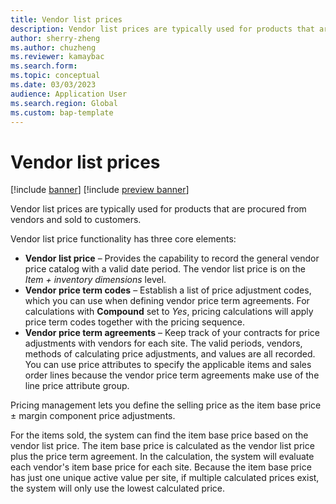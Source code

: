 ```yaml
---
title: Vendor list prices
description: Vendor list prices are typically used for products that are procured from vendors and sold to customers.
author: sherry-zheng
ms.author: chuzheng
ms.reviewer: kamaybac
ms.search.form:
ms.topic: conceptual
ms.date: 03/03/2023
audience: Application User
ms.search.region: Global
ms.custom: bap-template
---
```


# Vendor list prices

[!include [banner](../includes/banner.md)]
[!include [preview banner](../includes/preview-banner.md)]
<!-- KFM: Preview until further notice -->

Vendor list prices are typically used for products that are procured from vendors and sold to customers.

Vendor list price functionality has three core elements:

- **Vendor list price** – Provides the capability to record the general vendor price catalog with a valid date period. The vendor list price is on the *Item + inventory dimensions* level.
- **Vendor price term codes** – Establish a list of price adjustment codes, which you can use when defining vendor price term agreements. For calculations with **Compound** set to *Yes*, pricing calculations will apply price term codes together with the pricing sequence.
- **Vendor price term agreements** – Keep track of your contracts for price adjustments with vendors for each site. The valid periods, vendors, methods of calculating price adjustments, and values are all recorded. You can use price attributes to specify the applicable items and sales order lines because the vendor price term agreements make use of the line price attribute group.

Pricing management lets you define the selling price as the item base price &plusmn; margin component price adjustments.

For the items sold, the system can find the item base price based on the vendor list price. The item base price is calculated as the vendor list price plus the price term agreement. In the calculation, the system will evaluate each vendor's item base price for each site. Because the item base price has just one unique active value per site, if multiple calculated prices exist, the system will only use the lowest calculated price.
